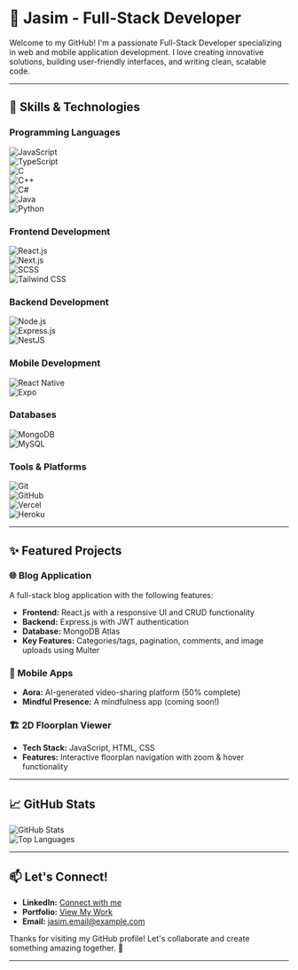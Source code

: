 # 🌟 Jasim - Full-Stack Developer  

Welcome to my GitHub! I'm a passionate Full-Stack Developer specializing in web and mobile application development. I love creating innovative solutions, building user-friendly interfaces, and writing clean, scalable code.  

---

## 🚀 Skills & Technologies  

### Programming Languages  
![JavaScript](https://img.shields.io/badge/JavaScript-F7DF1E?style=for-the-badge&logo=javascript&logoColor=black)  
![TypeScript](https://img.shields.io/badge/TypeScript-007ACC?style=for-the-badge&logo=typescript&logoColor=white)  
![C](https://img.shields.io/badge/C-A8B9CC?style=for-the-badge&logo=c&logoColor=black)  
![C++](https://img.shields.io/badge/C++-00599C?style=for-the-badge&logo=cplusplus&logoColor=white)  
![C#](https://img.shields.io/badge/C%23-239120?style=for-the-badge&logo=csharp&logoColor=white)  
![Java](https://img.shields.io/badge/Java-007396?style=for-the-badge&logo=java&logoColor=white)  
![Python](https://img.shields.io/badge/Python-3776AB?style=for-the-badge&logo=python&logoColor=white)  

### Frontend Development  
![React.js](https://img.shields.io/badge/React-61DAFB?style=for-the-badge&logo=react&logoColor=black)  
![Next.js](https://img.shields.io/badge/Next.js-000000?style=for-the-badge&logo=nextdotjs&logoColor=white)  
![SCSS](https://img.shields.io/badge/SCSS-CC6699?style=for-the-badge&logo=sass&logoColor=white)  
![Tailwind CSS](https://img.shields.io/badge/TailwindCSS-38B2AC?style=for-the-badge&logo=tailwind-css&logoColor=white)  

### Backend Development  
![Node.js](https://img.shields.io/badge/Node.js-339933?style=for-the-badge&logo=nodedotjs&logoColor=white)  
![Express.js](https://img.shields.io/badge/Express.js-000000?style=for-the-badge&logo=express&logoColor=white)  
![NestJS](https://img.shields.io/badge/NestJS-E0234E?style=for-the-badge&logo=nestjs&logoColor=white)  

### Mobile Development  
![React Native](https://img.shields.io/badge/React_Native-61DAFB?style=for-the-badge&logo=react&logoColor=black)  
![Expo](https://img.shields.io/badge/Expo-000020?style=for-the-badge&logo=expo&logoColor=white)  

### Databases  
![MongoDB](https://img.shields.io/badge/MongoDB-47A248?style=for-the-badge&logo=mongodb&logoColor=white)  
![MySQL](https://img.shields.io/badge/MySQL-4479A1?style=for-the-badge&logo=mysql&logoColor=white)  

### Tools & Platforms  
![Git](https://img.shields.io/badge/Git-F05032?style=for-the-badge&logo=git&logoColor=white)  
![GitHub](https://img.shields.io/badge/GitHub-181717?style=for-the-badge&logo=github&logoColor=white)  
![Vercel](https://img.shields.io/badge/Vercel-000000?style=for-the-badge&logo=vercel&logoColor=white)  
![Heroku](https://img.shields.io/badge/Heroku-430098?style=for-the-badge&logo=heroku&logoColor=white)  

---

## ✨ Featured Projects  

### 🌐 Blog Application  
A full-stack blog application with the following features:  
- **Frontend:** React.js with a responsive UI and CRUD functionality  
- **Backend:** Express.js with JWT authentication  
- **Database:** MongoDB Atlas  
- **Key Features:** Categories/tags, pagination, comments, and image uploads using Multer  

### 📱 Mobile Apps  
- **Aora:** AI-generated video-sharing platform (50% complete)  
- **Mindful Presence:** A mindfulness app (coming soon!)  

### 🏗️ 2D Floorplan Viewer  
- **Tech Stack:** JavaScript, HTML, CSS  
- **Features:** Interactive floorplan navigation with zoom & hover functionality  

---

## 📈 GitHub Stats  

![GitHub Stats](https://github-readme-stats.vercel.app/api?username=Jasim-BinUmar&show_icons=true&theme=radical)  
![Top Languages](https://github-readme-stats.vercel.app/api/top-langs/?username=Jasim-BinUmar&layout=compact&theme=radical)  

---

## 📫 Let's Connect!  

- **LinkedIn:** [Connect with me](https://www.linkedin.com/in/jasim-umar-9a034a253/)  
- **Portfolio:** [View My Work](https://github.com/Jasim-BinUmar/)  
- **Email:** [jasim.email@example.com](mailto:jasimbinumar@gmail.com)  

Thanks for visiting my GitHub profile! Let's collaborate and create something amazing together. 🚀  

---
